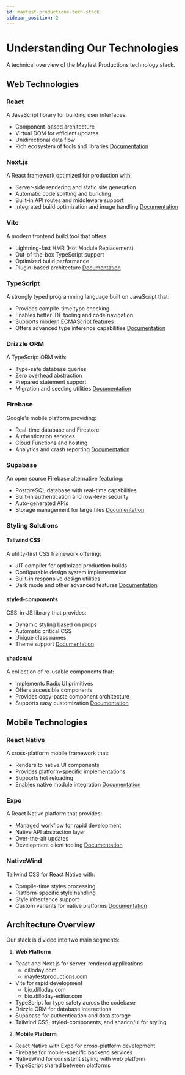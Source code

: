 ```yaml
---
id: mayfest-productions-tech-stack
sidebar_position: 2
---
```


# Understanding Our Technologies

A technical overview of the Mayfest Productions technology stack.

## Web Technologies

### React

A JavaScript library for building user interfaces:

- Component-based architecture
- Virtual DOM for efficient updates
- Unidirectional data flow
- Rich ecosystem of tools and libraries
  [Documentation](https://react.dev)

### Next.js

A React framework optimized for production with:

- Server-side rendering and static site generation
- Automatic code splitting and bundling
- Built-in API routes and middleware support
- Integrated build optimization and image handling
  [Documentation](https://nextjs.org/)

### Vite

A modern frontend build tool that offers:

- Lightning-fast HMR (Hot Module Replacement)
- Out-of-the-box TypeScript support
- Optimized build performance
- Plugin-based architecture
  [Documentation](https://vitejs.dev/)

### TypeScript

A strongly typed programming language built on JavaScript that:

- Provides compile-time type checking
- Enables better IDE tooling and code navigation
- Supports modern ECMAScript features
- Offers advanced type inference capabilities
  [Documentation](https://www.typescriptlang.org/)

### Drizzle ORM

A TypeScript ORM with:

- Type-safe database queries
- Zero overhead abstraction
- Prepared statement support
- Migration and seeding utilities
  [Documentation](https://orm.drizzle.team/)

### Firebase

Google's mobile platform providing:

- Real-time database and Firestore
- Authentication services
- Cloud Functions and hosting
- Analytics and crash reporting
  [Documentation](https://firebase.google.com/)

### Supabase

An open source Firebase alternative featuring:

- PostgreSQL database with real-time capabilities
- Built-in authentication and row-level security
- Auto-generated APIs
- Storage management for large files
  [Documentation](https://supabase.com/)

### Styling Solutions

#### Tailwind CSS

A utility-first CSS framework offering:

- JIT compiler for optimized production builds
- Configurable design system implementation
- Built-in responsive design utilities
- Dark mode and other advanced features
  [Documentation](https://tailwindcss.com/)

#### styled-components

CSS-in-JS library that provides:

- Dynamic styling based on props
- Automatic critical CSS
- Unique class names
- Theme support
  [Documentation](https://styled-components.com/)

#### shadcn/ui

A collection of re-usable components that:

- Implements Radix UI primitives
- Offers accessible components
- Provides copy-paste component architecture
- Supports easy customization
  [Documentation](https://ui.shadcn.com/)

## Mobile Technologies

### React Native

A cross-platform mobile framework that:

- Renders to native UI components
- Provides platform-specific implementations
- Supports hot reloading
- Enables native module integration
  [Documentation](https://reactnative.dev/)

### Expo

A React Native platform that provides:

- Managed workflow for rapid development
- Native API abstraction layer
- Over-the-air updates
- Development client tooling
  [Documentation](https://expo.dev/)

### NativeWind

Tailwind CSS for React Native with:

- Compile-time styles processing
- Platform-specific style handling
- Style inheritance support
- Custom variants for native platforms
  [Documentation](https://www.nativewind.dev/)

## Architecture Overview

Our stack is divided into two main segments:

1. **Web Platform**

- React and Next.js for server-rendered applications
  - dilloday.com
  - mayfestproductions.com
- Vite for rapid development
  - bio.dilloday.com
  - bio.dilloday-editor.com
- TypeScript for type safety across the codebase
- Drizzle ORM for database interactions
- Supabase for authentication and data storage
- Tailwind CSS, styled-components, and shadcn/ui for styling

2. **Mobile Platform**

- React Native with Expo for cross-platform development
- Firebase for mobile-specific backend services
- NativeWind for consistent styling with web platform
- TypeScript shared between platforms
